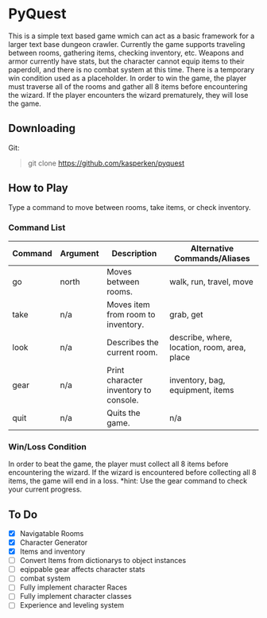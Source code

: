 # PyQuest
This is a simple text based game wmich can act as a basic framework for a larger text base dungeon crawler. Currently the game supports traveling between rooms, gathering items, checking inventory, etc. Weapons and armor currently have stats, but the character cannot equip items to their paperdoll, and there is no combat system at this time. There is a temporary win condition used as a placeholder. In order to win the game, the player must traverse all of the rooms and gather all 8 items before encountering the wizard. If the player encounters the wizard prematurely, they will lose the game.

## Downloading
Git:
>git clone https://github.com/kasperken/pyquest

## How to Play
Type a command to move between rooms, take items, or check inventory.

### Command List
| Command | Argument | Description | Alternative Commands/Aliases |
| ----------- | ----------- | ------------------------------------|-------------------------|
| go | north | Moves between rooms. | walk, run, travel, move |
| take | n/a | Moves item from room to inventory. | grab, get |
| look | n/a | Describes the current room. | describe, where, location, room, area, place |
| gear | n/a | Print character inventory to console. | inventory, bag, equipment, items |
| quit | n/a | Quits the game. | n/a |

### Win/Loss Condition
In order to beat the game, the player must collect all 8 items before encountering the wizard. If the wizard is encountered before collecting all 8 items, the game will end in a loss. *hint: Use the gear command to check your current progress.

## To Do
- [x] Navigatable Rooms
- [x] Character Generator
- [x] Items and inventory
- [ ] Convert Items from dictionarys to object instances
- [ ] eqippable gear affects character stats
- [ ] combat system
- [ ] Fully implement character Races
- [ ] Fully implement character classes
- [ ] Experience and leveling system

